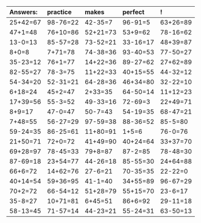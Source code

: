 | Answers: | practice | makes | perfect | ! |
| :--- | :--- | :--- | :--- | :--- |
| 25+42=67 | 98-76=22 | 42-35=7 | 96-91=5 | 63+26=89 | 
| 47+1=48 | 76+10=86 | 52+21=73 | 53+9=62 | 78-16=62 | 
| 13-0=13 | 85-57=28 | 73-52=21 | 33-16=17 | 48+39=87 | 
| 8+0=8 | 7+71=78 | 74-38=36 | 93-40=53 | 77-50=27 | 
| 35-23=12 | 76+1=77 | 14+22=36 | 89-27=62 | 27+62=89 | 
| 82-55=27 | 78-3=75 | 11+22=33 | 40+15=55 | 44-32=12 | 
| 54-34=20 | 52-31=21 | 64-28=36 | 46+34=80 | 32-22=10 | 
| 6+18=24 | 45+2=47 | 2+33=35 | 64-50=14 | 11+12=23 | 
| 17+39=56 | 55-3=52 | 49-33=16 | 72-69=3 | 22+49=71 | 
| 8+9=17 | 47-0=47 | 50-7=43 | 54-19=35 | 68-47=21 | 
| 7+48=55 | 56-27=29 | 97-59=38 | 88-36=52 | 85-5=80 | 
| 59-24=35 | 86-25=61 | 11+80=91 | 1+5=6 | 76-0=76 | 
| 21+50=71 | 72+0=72 | 41+49=90 | 40+24=64 | 33+37=70 | 
| 69+28=97 | 78-45=33 | 79+8=87 | 87-2=85 | 78-48=30 | 
| 87-69=18 | 23+54=77 | 44-26=18 | 85-55=30 | 24+64=88 | 
| 66+6=72 | 14+62=76 | 27-6=21 | 70-35=35 | 22-22=0 | 
| 40+14=54 | 59+36=95 | 41-1=40 | 34+55=89 | 96-67=29 | 
| 70+2=72 | 66-54=12 | 51+28=79 | 55+15=70 | 23-6=17 | 
| 35-8=27 | 10+71=81 | 6+45=51 | 86+6=92 | 29-11=18 | 
| 58-13=45 | 71-57=14 | 44-23=21 | 55-24=31 | 63-50=13 | 
